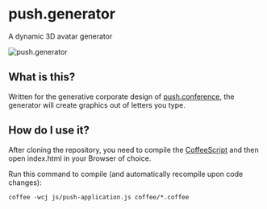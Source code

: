 # push.generator
A dynamic 3D avatar generator

![push.generator](https://raw.github.com/envisprecisely/push.generator/master/Screenshot.png)

## What is this?
Written for the generative corporate design of [push.conference](http://push-conference.com), the generator will create graphics out of letters you type.

## How do I use it?
After cloning the repository, you need to compile the [CoffeeScript](http://coffeescript.org) and then open index.html in your Browser of choice.

Run this command to compile (and automatically recompile upon code changes):
```
coffee -wcj js/push-application.js coffee/*.coffee
```
